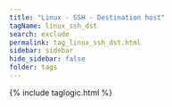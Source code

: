 ```yaml
---
title: "Linux - SSH - Destination host"
tagName: linux_ssh_dst
search: exclude
permalink: tag_linux_ssh_dst.html
sidebar: sidebar
hide_sidebar: false
folder: tags
---
```


{% include taglogic.html %}
